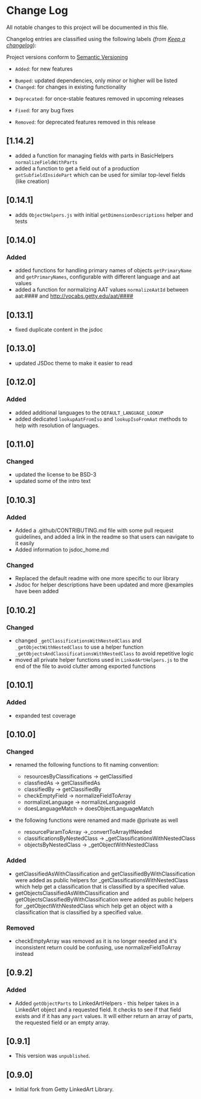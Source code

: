 # Change Log

All notable changes to this project will be documented in this file.

Changelog entries are classified using the following labels _(from [Keep a changelog](https://keepachangelog.com/en/1.0.0/)_):

Project versions conform to [Semantic Versioning](https://semver.org/)

- `Added`: for new features

* `Bumped`: updated dependencies, only minor or higher will be listed
* `Changed`: for changes in existing functionality

- `Deprecated`: for once-stable features removed in upcoming releases

* `Fixed`: for any bug fixes

- `Removed`: for deprecated features removed in this release

## [1.14.2]

- added a function for managing fields with parts in BasicHelpers `normalizeFieldWithParts`
- added a function to get a field out of a production `getSubfieldInsidePart` which can be used for similar top-level fields (like creation)

## [0.14.1]

- adds `ObjectHelpers.js` with initial `getDimensionDescriptions` helper and tests

## [0.14.0]

### Added

- added functions for handling primary names of objects `getPrimaryName` and `getPrimaryNames`, configurable with different language and aat values
- added a function for normalizing AAT values `normalizeAatId` between aat:#### and http://vocabs.getty.edu/aat/####

## [0.13.1]

- fixed duplicate content in the jsdoc

## [0.13.0]

- updated JSDoc theme to make it easier to read

## [0.12.0]

### Added

- added additional languages to the `DEFAULT_LANGUAGE_LOOKUP`
- added dedicated `lookupAatFromIso` and `lookupIsoFromAat` methods to help with resolution of languages.

## [0.11.0]

### Changed

- updated the license to be BSD-3
- updated some of the intro text

## [0.10.3]

### Added

- Added a .github/CONTRIBUTING.md file with some pull request guidelines, and added a link in the readme so that users can navigate to it easily
- Added information to jsdoc_home.md

### Changed

- Replaced the default readme with one more specific to our library
- Jsdoc for helper descriptions have been updated and more @examples have been added

## [0.10.2]

### Changed

- changed `_getClassificationsWithNestedClass` and `_getObjectWithNestedClass` to use a helper function `_getObjectsAndClassificationsWithNestedClass` to avoid repetitive logic
- moved all private helper functions used in `LinkedArtHelpers.js` to the end of the file to avoid clutter among exported functions

## [0.10.1]

### Added

- expanded test coverage

## [0.10.0]

### Changed

- renamed the following functions to fit naming convention:

  - resourcesByClassifications -> getClassified
  - classfiedAs -> getClassifiedAs
  - classifiedBy -> getClassifiedBy
  - checkEmptyField -> normalizeFieldToArray
  - normalizeLanguage -> normalizeLanguageId
  - doesLanguageMatch -> doesObjectLanguageMatch

- the following functions were renamed and made @private as well
  - resourceParamToArray ->\_convertToArrayIfNeeded
  - classificationsByNestedClass -> \_getClassificationsWithNestedClass
  - objectsByNestedClass -> \_getObjectWithNestedClass

### Added

- getClassifiedAsWithClassification and getClassifiedByWithClassification were added as public helpers for \_getClassificationsWithNestedClass which help get a classification that is classified by a specified value.
- getObjectsClassifiedAsWithClassification and getObjectsClassifiedByWithClassification were added as public helpers for \_getObjectWithNestedClass which help get an object with a classification that is classified by a specified value.

### Removed

- checkEmptyArray was removed as it is no longer needed and it's inconsistent return could be confusing, use normalizeFieldToArray instead

## [0.9.2]

### Added

- Added `getObjectParts` to LinkedArtHelpers - this helper takes in a LinkedArt object and a requested field. It checks to see if that field exists and if it has any `part` values. It will either return an array of parts, the requested field or an empty array.

## [0.9.1]

- This version was `unpublished`.

## [0.9.0]

- Initial fork from Getty LinkedArt Library.
